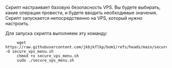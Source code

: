 Скрипт настраивает базовую безопасность VPS. Вы будете выбирать, какие операции провести, и будете вводить необходимые значения. Скрипт запускается непосредственно на VPS, который нужно настроить.

Для запуска скрипта выполняем эту команду:
         
         wget https://raw.githubusercontent.com/jkbjkflkp/bom1/refs/heads/main/secure_vps_menu.sh -O secure_vps_menu.sh
         chmod +x secure_vps_menu.sh
         sudo ./secure_vps_menu.sh
